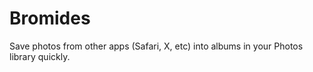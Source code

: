 # Bromides
Save photos from other apps (Safari, X, etc) into albums in your Photos library quickly.
